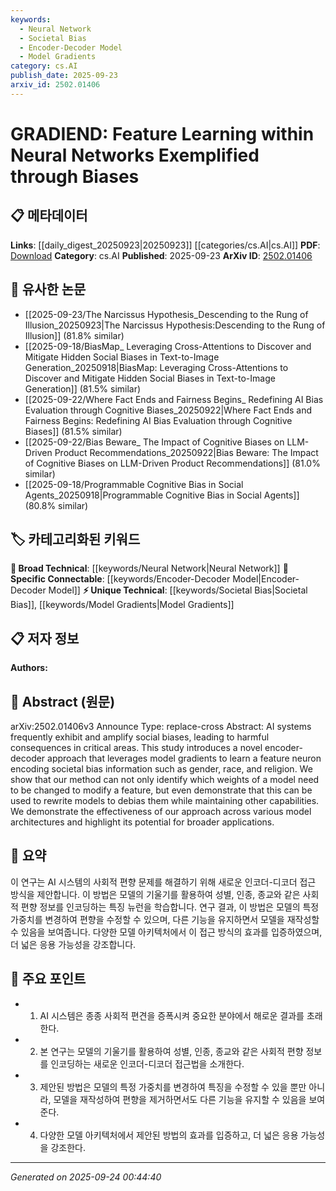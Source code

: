 ```yaml
---
keywords:
  - Neural Network
  - Societal Bias
  - Encoder-Decoder Model
  - Model Gradients
category: cs.AI
publish_date: 2025-09-23
arxiv_id: 2502.01406
---
```


<!-- KEYWORD_LINKING_METADATA:
{
  "processed_timestamp": "2025-09-24T00:44:40.424760",
  "vocabulary_version": "1.0",
  "selected_keywords": [
    "Neural Network",
    "Societal Bias",
    "Encoder-Decoder Model",
    "Model Gradients"
  ],
  "rejected_keywords": [],
  "similarity_scores": {
    "Neural Network": 0.8,
    "Societal Bias": 0.7,
    "Encoder-Decoder Model": 0.75,
    "Model Gradients": 0.7
  },
  "extraction_method": "AI_prompt_based",
  "budget_applied": true,
  "candidates_json": {
    "candidates": [
      {
        "surface": "Neural Networks",
        "canonical": "Neural Network",
        "aliases": [
          "NN",
          "Neural Nets"
        ],
        "category": "broad_technical",
        "rationale": "Neural Networks are central to the paper's focus on feature learning and bias correction.",
        "novelty_score": 0.3,
        "connectivity_score": 0.9,
        "specificity_score": 0.6,
        "link_intent_score": 0.8
      },
      {
        "surface": "societal bias",
        "canonical": "Societal Bias",
        "aliases": [
          "social bias",
          "bias in AI"
        ],
        "category": "unique_technical",
        "rationale": "The paper specifically addresses societal biases, making it a unique aspect of the study.",
        "novelty_score": 0.7,
        "connectivity_score": 0.6,
        "specificity_score": 0.8,
        "link_intent_score": 0.7
      },
      {
        "surface": "encoder-decoder approach",
        "canonical": "Encoder-Decoder Model",
        "aliases": [
          "encoder-decoder architecture"
        ],
        "category": "specific_connectable",
        "rationale": "Encoder-decoder models are a specific architecture used in the paper's methodology.",
        "novelty_score": 0.5,
        "connectivity_score": 0.7,
        "specificity_score": 0.7,
        "link_intent_score": 0.75
      },
      {
        "surface": "model gradients",
        "canonical": "Model Gradients",
        "aliases": [
          "gradient-based learning"
        ],
        "category": "unique_technical",
        "rationale": "Model gradients are crucial for the feature learning process described in the paper.",
        "novelty_score": 0.65,
        "connectivity_score": 0.6,
        "specificity_score": 0.7,
        "link_intent_score": 0.7
      }
    ],
    "ban_list_suggestions": [
      "AI systems",
      "critical areas"
    ]
  },
  "decisions": [
    {
      "candidate_surface": "Neural Networks",
      "resolved_canonical": "Neural Network",
      "decision": "linked",
      "scores": {
        "novelty": 0.3,
        "connectivity": 0.9,
        "specificity": 0.6,
        "link_intent": 0.8
      }
    },
    {
      "candidate_surface": "societal bias",
      "resolved_canonical": "Societal Bias",
      "decision": "linked",
      "scores": {
        "novelty": 0.7,
        "connectivity": 0.6,
        "specificity": 0.8,
        "link_intent": 0.7
      }
    },
    {
      "candidate_surface": "encoder-decoder approach",
      "resolved_canonical": "Encoder-Decoder Model",
      "decision": "linked",
      "scores": {
        "novelty": 0.5,
        "connectivity": 0.7,
        "specificity": 0.7,
        "link_intent": 0.75
      }
    },
    {
      "candidate_surface": "model gradients",
      "resolved_canonical": "Model Gradients",
      "decision": "linked",
      "scores": {
        "novelty": 0.65,
        "connectivity": 0.6,
        "specificity": 0.7,
        "link_intent": 0.7
      }
    }
  ]
}
-->

# GRADIEND: Feature Learning within Neural Networks Exemplified through Biases

## 📋 메타데이터

**Links**: [[daily_digest_20250923|20250923]] [[categories/cs.AI|cs.AI]]
**PDF**: [Download](https://arxiv.org/pdf/2502.01406.pdf)
**Category**: cs.AI
**Published**: 2025-09-23
**ArXiv ID**: [2502.01406](https://arxiv.org/abs/2502.01406)

## 🔗 유사한 논문
- [[2025-09-23/The Narcissus Hypothesis_Descending to the Rung of Illusion_20250923|The Narcissus Hypothesis:Descending to the Rung of Illusion]] (81.8% similar)
- [[2025-09-18/BiasMap_ Leveraging Cross-Attentions to Discover and Mitigate Hidden Social Biases in Text-to-Image Generation_20250918|BiasMap: Leveraging Cross-Attentions to Discover and Mitigate Hidden Social Biases in Text-to-Image Generation]] (81.5% similar)
- [[2025-09-22/Where Fact Ends and Fairness Begins_ Redefining AI Bias Evaluation through Cognitive Biases_20250922|Where Fact Ends and Fairness Begins: Redefining AI Bias Evaluation through Cognitive Biases]] (81.5% similar)
- [[2025-09-22/Bias Beware_ The Impact of Cognitive Biases on LLM-Driven Product Recommendations_20250922|Bias Beware: The Impact of Cognitive Biases on LLM-Driven Product Recommendations]] (81.0% similar)
- [[2025-09-18/Programmable Cognitive Bias in Social Agents_20250918|Programmable Cognitive Bias in Social Agents]] (80.8% similar)

## 🏷️ 카테고리화된 키워드
**🧠 Broad Technical**: [[keywords/Neural Network|Neural Network]]
**🔗 Specific Connectable**: [[keywords/Encoder-Decoder Model|Encoder-Decoder Model]]
**⚡ Unique Technical**: [[keywords/Societal Bias|Societal Bias]], [[keywords/Model Gradients|Model Gradients]]

## 📋 저자 정보

**Authors:** 

## 📄 Abstract (원문)

arXiv:2502.01406v3 Announce Type: replace-cross 
Abstract: AI systems frequently exhibit and amplify social biases, leading to harmful consequences in critical areas. This study introduces a novel encoder-decoder approach that leverages model gradients to learn a feature neuron encoding societal bias information such as gender, race, and religion. We show that our method can not only identify which weights of a model need to be changed to modify a feature, but even demonstrate that this can be used to rewrite models to debias them while maintaining other capabilities. We demonstrate the effectiveness of our approach across various model architectures and highlight its potential for broader applications.

## 📝 요약

이 연구는 AI 시스템의 사회적 편향 문제를 해결하기 위해 새로운 인코더-디코더 접근 방식을 제안합니다. 이 방법은 모델의 기울기를 활용하여 성별, 인종, 종교와 같은 사회적 편향 정보를 인코딩하는 특징 뉴런을 학습합니다. 연구 결과, 이 방법은 모델의 특정 가중치를 변경하여 편향을 수정할 수 있으며, 다른 기능을 유지하면서 모델을 재작성할 수 있음을 보여줍니다. 다양한 모델 아키텍처에서 이 접근 방식의 효과를 입증하였으며, 더 넓은 응용 가능성을 강조합니다.

## 🎯 주요 포인트

- 1. AI 시스템은 종종 사회적 편견을 증폭시켜 중요한 분야에서 해로운 결과를 초래한다.
- 2. 본 연구는 모델의 기울기를 활용하여 성별, 인종, 종교와 같은 사회적 편향 정보를 인코딩하는 새로운 인코더-디코더 접근법을 소개한다.
- 3. 제안된 방법은 모델의 특정 가중치를 변경하여 특징을 수정할 수 있을 뿐만 아니라, 모델을 재작성하여 편향을 제거하면서도 다른 기능을 유지할 수 있음을 보여준다.
- 4. 다양한 모델 아키텍처에서 제안된 방법의 효과를 입증하고, 더 넓은 응용 가능성을 강조한다.


---

*Generated on 2025-09-24 00:44:40*